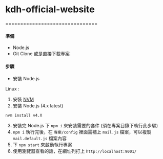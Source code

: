 # kdh-official-website


===============================
#### 準備

- Node.js
- Git Clone 或是直接下載專案

#### 步驟

- 安裝 Node.js

Linux :

1. 安裝 [NVM](https://github.com/creationix/nvm)
2. 安裝 Node.js (4.x latest)
```
nvm install v4.X
```
3. 安裝完 Node.js 下 `npm i` 來安裝需要的套件 (須在專案目錄下執行此步驟)
4. `npm i` 執行完後，在 `專案/config` 裡面需補上 `mail.js` 檔案，可以複製 `mail.default.js` 檔案內容
5. 下 `npm start` 來啟動執行專案
6. 使用瀏覽器查看的話，在網址列打上 `http://localhost:9001/`
